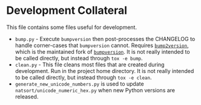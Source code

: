 # Development Collateral

This file contains some files useful for development.

- `bump.py` - Execute `bumpversion` then post-processes the CHANGELOG to handle corner-cases
  that `bumpversion` cannot. Requires [`bump2version`](https://github.com/c4urself/bump2version),
  which is the maintained fork of [`bumpversion`](https://github.com/peritus/bumpversion).
  It is not really intended to be called directly, but instead through `tox -e bump`.
- `clean.py` - This file cleans most files that are created during development.
  Run in the project home directory.
  It is not really intended to be called directly, but instead through `tox -e clean`.
- `generate_new_unicode_numbers.py` is used to update `natsort/unicode_numeric_hex.py`
  when new Python versions are released.
